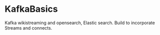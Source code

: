 # KafkaBasics
Kafka wikistreaming and opensearch, Elastic search. Build to incorporate Streams and connects.
